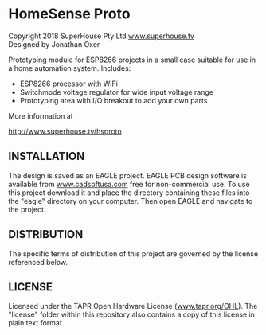 HomeSense Proto
===============
Copyright 2018 SuperHouse Pty Ltd  www.superhouse.tv  
Designed by Jonathan Oxer

Prototyping module for ESP8266 projects in a small case suitable
for use in a home automation system. Includes:

 - ESP8266 processor with WiFi
 - Switchmode voltage regulator for wide input voltage range
 - Prototyping area with I/O breakout to add your own parts

More information at

  http://www.superhouse.tv/hsproto

INSTALLATION
------------
The design is saved as an EAGLE project. EAGLE PCB design software is
available from www.cadsoftusa.com free for non-commercial use. To use
this project download it and place the directory containing these files
into the "eagle" directory on your computer. Then open EAGLE and
navigate to the project.


DISTRIBUTION
------------
The specific terms of distribution of this project are governed by the
license referenced below.


LICENSE
-------
Licensed under the TAPR Open Hardware License (www.tapr.org/OHL).
The "license" folder within this repository also contains a copy of
this license in plain text format.

